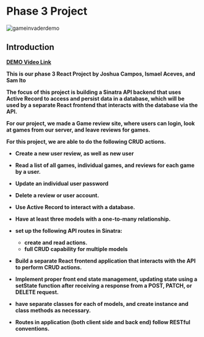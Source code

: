 # Phase 3 Project

![gameinvaderdemo](https://user-images.githubusercontent.com/96760206/207422666-523da54f-fac0-47db-b12b-4e3caa125fea.gif)

## Introduction

<a href = https://youtu.be/dOsQ_dDmvIg><strong> DEMO Video Link</stong></a>


This is our phase 3 React Project by Joshua Campos, Ismael Aceves, and Sam Ito

The focus of this project is **building a Sinatra API backend** that uses
**Active Record** to access and persist data in a database, which will be used
by a separate **React frontend** that interacts with the database via the API.

For our project, we made a Game review site, where users can login, look at games from our server, and leave reviews for games.

For this project, we are able to do the following CRUD actions.
- **Create** a new user review, as well as new user
- **Read** a list of all games, individual games, and reviews for each game by a user.
- **Update** an individual user password
- **Delete** a review or user account.

- Use Active Record to interact with a database.
- Have at least three models with a one-to-many relationship.
- set up the following API routes in Sinatra:
  - create and read actions.
  - full CRUD capability for multiple models
- Build a separate React frontend application that interacts with the API to
  perform CRUD actions.
- Implement proper front end state management, updating state using a
  setState function after receiving a response from a POST, PATCH, or DELETE 
  request.
- have separate classes for each of models, and create instance and class methods as necessary. 
- Routes in application (both client side and back end) follow RESTful
  conventions.
